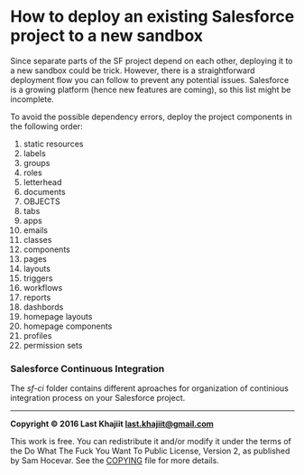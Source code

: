 How to deploy an existing Salesforce project to a new sandbox
=========
Since separate parts of the SF project depend on each other, deploying it to a new sandbox could be trick. However, there is a straightforward deployment flow you can follow to prevent any potential issues. Salesforce is a growing platform (hence new features are coming), so this list might be incomplete.

To avoid the possible dependency errors, deploy the project components in the following order:

1. static resources
2. labels
3. groups
4. roles
5. letterhead
6. documents
7. OBJECTS
8. tabs
9. apps
10. emails
11. classes
12. components
13. pages
14. layouts
15. triggers
16. workflows
17. reports
18. dashbords
19. homepage layouts
20. homepage components
21. profiles
22. permission sets

### Salesforce Continuous Integration 
The *sf-ci* folder contains different aproaches for organization of continious integration process on your Salesforce project.


---

**Copyright © 2016 Last Khajiit <last.khajiit@gmail.com>**

This work is free. You can redistribute it and/or modify it under the
terms of the Do What The Fuck You Want To Public License, Version 2,
as published by Sam Hocevar. See the [COPYING](https://raw.githubusercontent.com/last-khajiit/sf-project-deployment/master/copying.txt) file for more details.

